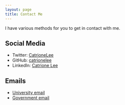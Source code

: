 ```yaml
---
layout: page
title: Contact Me
---
```


I have various methods for you to get in contact with me.

## Social Media

- Twitter: [CatrioneLee](http://www.twitter.com/CatrioneLee)
- GitHub: [catrionelee](http://www.github.com/catrionelee)
- LinkedIn: [Catrione Lee](https://www.linkedin.com/in/catrione-lee-a06b70196)

## Emails

- [University email](mailto:catrione.lee@uleth.ca)
- [Government email](mailto:catrione.lee@agr.gc.ca)